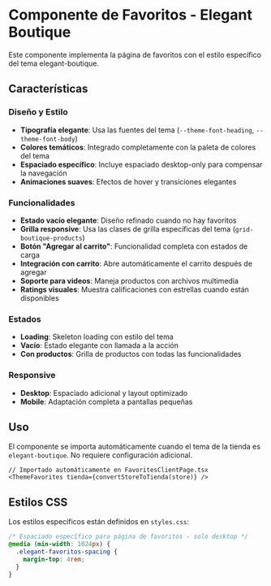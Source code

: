 # Componente de Favoritos - Elegant Boutique

Este componente implementa la página de favoritos con el estilo específico del tema elegant-boutique.

## Características

### Diseño y Estilo
- **Tipografía elegante**: Usa las fuentes del tema (`--theme-font-heading`, `--theme-font-body`)
- **Colores temáticos**: Integrado completamente con la paleta de colores del tema
- **Espaciado específico**: Incluye espaciado desktop-only para compensar la navegación
- **Animaciones suaves**: Efectos de hover y transiciones elegantes

### Funcionalidades
- **Estado vacío elegante**: Diseño refinado cuando no hay favoritos
- **Grilla responsive**: Usa las clases de grilla específicas del tema (`grid-boutique-products`)
- **Botón "Agregar al carrito"**: Funcionalidad completa con estados de carga
- **Integración con carrito**: Abre automáticamente el carrito después de agregar
- **Soporte para videos**: Maneja productos con archivos multimedia
- **Ratings visuales**: Muestra calificaciones con estrellas cuando están disponibles

### Estados
- **Loading**: Skeleton loading con estilo del tema
- **Vacío**: Estado elegante con llamada a la acción
- **Con productos**: Grilla de productos con todas las funcionalidades

### Responsive
- **Desktop**: Espaciado adicional y layout optimizado
- **Mobile**: Adaptación completa a pantallas pequeñas

## Uso

El componente se importa automáticamente cuando el tema de la tienda es `elegant-boutique`. No requiere configuración adicional.

```tsx
// Importado automáticamente en FavoritesClientPage.tsx
<ThemeFavorites tienda={convertStoreToTienda(store)} />
```

## Estilos CSS

Los estilos específicos están definidos en `styles.css`:

```css
/* Espaciado específico para página de favoritos - solo desktop */
@media (min-width: 1024px) {
  .elegant-favoritos-spacing {
    margin-top: 4rem;
  }
}
``` 